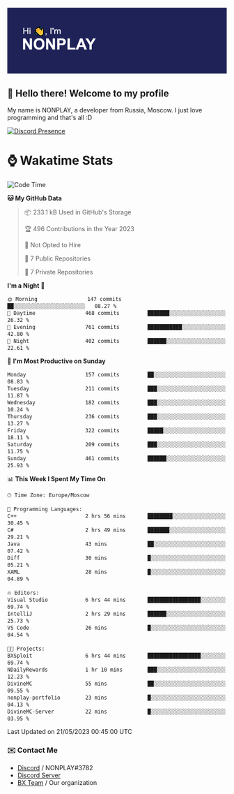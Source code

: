 ![Discord Presence](./header.png)
## :wave: Hello there! Welcome to my profile

My name is NONPLAY, a developer from Russia, Moscow. I just love programming and that's all :D

[![Discord Presence](https://lanyard.cnrad.dev/api/597087584090587177)](https://discord.com/users/597087584090587177) 

# ⌚ Wakatime Stats

<!--START_SECTION:waka-->
![Code Time](http://img.shields.io/badge/Code%20Time-142%20hrs%209%20mins-blue)

**🐱 My GitHub Data** 

> 📦 233.1 kB Used in GitHub's Storage 
 > 
> 🏆 496 Contributions in the Year 2023
 > 
> 🚫 Not Opted to Hire
 > 
> 📜 7 Public Repositories 
 > 
> 🔑 7 Private Repositories 
 > 
**I'm a Night 🦉** 

```text
🌞 Morning                147 commits         ██░░░░░░░░░░░░░░░░░░░░░░░   08.27 % 
🌆 Daytime                468 commits         ███████░░░░░░░░░░░░░░░░░░   26.32 % 
🌃 Evening                761 commits         ███████████░░░░░░░░░░░░░░   42.80 % 
🌙 Night                  402 commits         ██████░░░░░░░░░░░░░░░░░░░   22.61 % 
```
📅 **I'm Most Productive on Sunday** 

```text
Monday                   157 commits         ██░░░░░░░░░░░░░░░░░░░░░░░   08.83 % 
Tuesday                  211 commits         ███░░░░░░░░░░░░░░░░░░░░░░   11.87 % 
Wednesday                182 commits         ███░░░░░░░░░░░░░░░░░░░░░░   10.24 % 
Thursday                 236 commits         ███░░░░░░░░░░░░░░░░░░░░░░   13.27 % 
Friday                   322 commits         █████░░░░░░░░░░░░░░░░░░░░   18.11 % 
Saturday                 209 commits         ███░░░░░░░░░░░░░░░░░░░░░░   11.75 % 
Sunday                   461 commits         ██████░░░░░░░░░░░░░░░░░░░   25.93 % 
```


📊 **This Week I Spent My Time On** 

```text
🕑︎ Time Zone: Europe/Moscow

💬 Programming Languages: 
C++                      2 hrs 56 mins       ████████░░░░░░░░░░░░░░░░░   30.45 % 
C#                       2 hrs 49 mins       ███████░░░░░░░░░░░░░░░░░░   29.21 % 
Java                     43 mins             ██░░░░░░░░░░░░░░░░░░░░░░░   07.42 % 
Diff                     30 mins             █░░░░░░░░░░░░░░░░░░░░░░░░   05.21 % 
XAML                     28 mins             █░░░░░░░░░░░░░░░░░░░░░░░░   04.89 % 

🔥 Editors: 
Visual Studio            6 hrs 44 mins       █████████████████░░░░░░░░   69.74 % 
IntelliJ                 2 hrs 29 mins       ██████░░░░░░░░░░░░░░░░░░░   25.73 % 
VS Code                  26 mins             █░░░░░░░░░░░░░░░░░░░░░░░░   04.54 % 

🐱‍💻 Projects: 
BXSploit                 6 hrs 44 mins       █████████████████░░░░░░░░   69.74 % 
NDailyRewards            1 hr 10 mins        ███░░░░░░░░░░░░░░░░░░░░░░   12.23 % 
DivineMC                 55 mins             ██░░░░░░░░░░░░░░░░░░░░░░░   09.55 % 
nonplay-portfolio        23 mins             █░░░░░░░░░░░░░░░░░░░░░░░░   04.13 % 
DivineMC-Server          22 mins             █░░░░░░░░░░░░░░░░░░░░░░░░   03.95 % 
```


 Last Updated on 21/05/2023 00:45:00 UTC
<!--END_SECTION:waka-->

### ✉️ Contact Me

- [Discord](https://discord.com/users/597087584090587177) / NONPLAY#3782
- [Discord Server](https://discord.gg/p7cxhw7E2M)
- [BX Team](https://github.com/BX-Team) / Our organization
